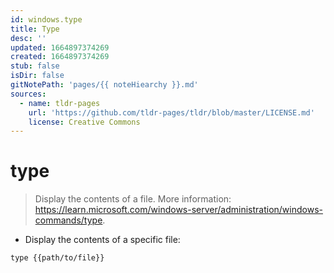 ```yaml
---
id: windows.type
title: Type
desc: ''
updated: 1664897374269
created: 1664897374269
stub: false
isDir: false
gitNotePath: 'pages/{{ noteHiearchy }}.md'
sources:
  - name: tldr-pages
    url: 'https://github.com/tldr-pages/tldr/blob/master/LICENSE.md'
    license: Creative Commons
---
```

# type

> Display the contents of a file.
> More information: <https://learn.microsoft.com/windows-server/administration/windows-commands/type>.

- Display the contents of a specific file:

`type {{path/to/file}}`

